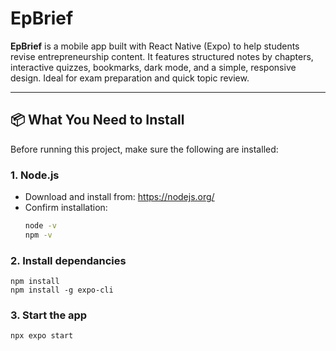 # EpBrief

**EpBrief** is a mobile app built with React Native (Expo) to help students revise entrepreneurship content. It features structured notes by chapters, interactive quizzes, bookmarks, dark mode, and a simple, responsive design. Ideal for exam preparation and quick topic review.

---

## 📦 What You Need to Install

Before running this project, make sure the following are installed:

### 1. Node.js
- Download and install from: https://nodejs.org/
- Confirm installation:
  ```bash
  node -v
  npm -v

### 2. Install dependancies
    npm install
    npm install -g expo-cli
### 3. Start the app
    npx expo start
